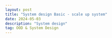 ```yaml
---
layout: post
title: "System design Basic - scale up system"
date: 2024-05-03
description: "System design"
tag: OOD & System Design
---
```

